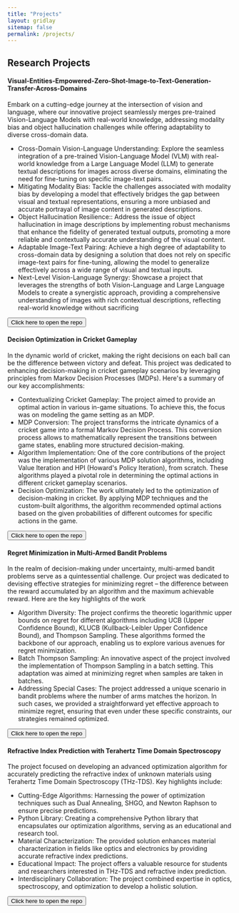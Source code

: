 ```yaml
---
title: "Projects"
layout: gridlay
sitemap: false
permalink: /projects/
---
```


<style>
img{
  border-radius: 10px;
}
iframe {
  width: 175px;
  display: inline;
  vertical-align:middle;
  <!-- margin-bottom:5px; -->
  <!-- margin-left:5px; -->
  <!-- border: 1px solid red; -->
}
.col-md-3 {
  margin:0;
  padding:0;
  margin-top:10px;
  margin-bottom:10px;
  display:block;
  overflow:hidden;
  text-align:center;
  display: table-cell;
  height: auto;
  float: none;
  background:white;
  border-radius:20px;
  <!-- border: 1px solid black; -->
}
</style>

## Research Projects

<div class="jumbotron">
<div class="row align-items-end">
<div class="col-md-12 col-sm-12">

<h4><b>Visual-Entities-Empowered-Zero-Shot-Image-to-Text-Generation-Transfer-Across-Domains</b></h4>

Embark on a cutting-edge journey at the intersection of vision and language, where our innovative project seamlessly merges pre-trained Vision-Language Models with real-world knowledge, addressing modality bias and object hallucination challenges while offering adaptability to diverse cross-domain data.

<ul>
<li>Cross-Domain Vision-Language Understanding:
Explore the seamless integration of a pre-trained Vision-Language Model (VLM) with real-world knowledge from a Large Language Model (LLM) to generate textual descriptions for images across diverse domains, eliminating the need for fine-tuning on specific image-text pairs.
</li>

<li>Mitigating Modality Bias: 
Tackle the challenges associated with modality bias by developing a model that effectively bridges the gap between visual and textual representations, ensuring a more unbiased and accurate portrayal of image content in generated descriptions.
</li>

<li>Object Hallucination Resilience::
Address the issue of object hallucination in image descriptions by implementing robust mechanisms that enhance the fidelity of generated textual outputs, promoting a more reliable and contextually accurate understanding of the visual content.
</li>

<li>Adaptable Image-Text Pairing: 
Achieve a high degree of adaptability to cross-domain data by designing a solution that does not rely on specific image-text pairs for fine-tuning, allowing the model to generalize effectively across a wide range of visual and textual inputs.
</li>

<li>Next-Level Vision-Language Synergy: 
Showcase a project that leverages the strengths of both Vision-Language and Large Language Models to create a synergistic approach, providing a comprehensive understanding of images with rich contextual descriptions, reflecting real-world knowledge without sacrificing </li>
</ul>

<a href="https://github.com/SarveshVGharat/Visual-Entities-Empowered-Zero-Shot-Image-to-Text-Generation-Transfer-Across-Domains" target="_blank"><button class="btn btn-info">Click here to open the repo</button></a>


<h4><b>Decision Optimization in Cricket Gameplay</b></h4>

In the dynamic world of cricket, making the right decisions on each ball can be the difference between victory and defeat. This project was dedicated to enhancing decision-making in cricket gameplay scenarios by leveraging principles from Markov Decision Processes (MDPs). Here's a summary of our key accomplishments:

<ul>
<li>Contextualizing Cricket Gameplay:
The project aimed to provide an optimal action in various in-game situations. To achieve this, the focus was on modeling the game setting as an MDP.
</li>

<li>MDP Conversion: 
The project transforms the intricate dynamics of a cricket game into a formal Markov Decision Process. This conversion process allows to mathematically represent the transitions between game states, enabling more structured decision-making.
</li>

<li>Algorithm Implementation:
One of the core contributions of the project was the implementation of various MDP solution algorithms, including Value Iteration and HPI (Howard's Policy Iteration), from scratch. These algorithms played a pivotal role in determining the optimal actions in different cricket gameplay scenarios.
</li>

<li>Decision Optimization: 
The work ultimately led to the optimization of decision-making in cricket. By applying MDP techniques and the custom-built algorithms, the algorithm recommended optimal actions based on the given probabilities of different outcomes for specific actions in the game.
</li>
</ul>

<a href="https://github.com/SarveshVGharat/Decision-Optimization-in-Cricket-Gameplay" target="_blank"><button class="btn btn-info">Click here to open the repo</button></a>

<h4><b>Regret Minimization in Multi-Armed Bandit Problems</b></h4>

In the realm of decision-making under uncertainty, multi-armed bandit problems serve as a quintessential challenge. Our project was dedicated to devising effective strategies for minimizing regret – the difference between the reward accumulated by an algorithm and the maximum achievable reward. Here are the key highlights of the work

<ul>
<li>Algorithm Diversity: 
The project confirms the theoretic logarithmic upper bounds on regret for different algorithms including UCB (Upper Confidence Bound), KLUCB (Kullback-Leibler Upper Confidence Bound), and Thompson Sampling. These algorithms formed the backbone of our approach, enabling us to explore various avenues for regret minimization.
</li>

<li>Batch Thompson Sampling:
An innovative aspect of the project involved the implementation of Thompson Sampling in a batch setting. This adaptation was aimed at minimizing regret when samples are taken in batches. 
</li>

<li>Addressing Special Cases: 
The project addressed a unique scenario in bandit problems where the number of arms matches the horizon. In such cases, we provided a straightforward yet effective approach to minimize regret, ensuring that even under these specific constraints, our strategies remained optimized.
</li>
</ul>

<a href="https://github.com/SarveshVGharat/Regret-Minimization-in-Multi-Armed-Bandit-Problems" target="_blank"><button class="btn btn-info">Click here to open the repo</button></a>

<h4><b>Refractive Index Prediction with Terahertz Time Domain Spectroscopy</b></h4>

The project focused on developing an advanced optimization algorithm for accurately predicting the refractive index of unknown materials using Terahertz Time Domain Spectroscopy (THz-TDS). Key highlights include:

<ul>
<li>Cutting-Edge Algorithms: 
Harnessing the power of optimization techniques such as Dual Annealing, SHGO, and Newton Raphson to ensure precise predictions.
</li>

<li>Python Library: 
Creating a comprehensive Python library that encapsulates our optimization algorithms, serving as an educational and research tool.
</li>

<li>Material Characterization: 
The provided solution enhances material characterization in fields like optics and electronics by providing accurate refractive index predictions.
</li>

<li>Educational Impact: 
The project offers a valuable resource for students and researchers interested in THz-TDS and refractive index prediction.
</li>

<li>Interdisciplinary Collaboration: 
The project combined expertise in optics, spectroscopy, and optimization to develop a holistic solution.
</li>
</ul>
<a href="https://github.com/SarveshVGharat/Refractive_Index_THz_TDS" target="_blank"><button class="btn btn-info">Click here to open the repo</button></a>
</div>
</div>
</div>
